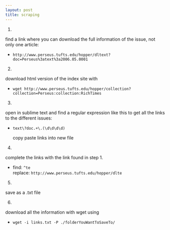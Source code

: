 ```yaml
---
layout: post
title: scraping
---
```


1. 
  find a link where you can download the full information of the issue, not only one article:  
  
* ``http://www.perseus.tufts.edu/hopper/dltext?doc=Perseus%3atext%3a2006.05.0001``  
  

2. 
  download html version of the index site with  
  
* ``wget http://www.perseus.tufts.edu/hopper/collection?collection=Perseus:collection:RichTimes``  
   

3. 
  open in sublime text and find a regular expression like this to get all the links to the different issues:  
  
* ``text\?doc.+\.(\d\d\d\d)``  
  
  copy paste links into new file  
  

4. 
  complete the links with the link found in step 1.  
  
* find: ``^te``  
  replace: ``http://www.perseus.tufts.edu/hopper/dlte``  

5. 
  save as a .txt file  
  

6. 
  download all the information with wget using  
  
* ``wget -i links.txt -P ./folderYouWantToSaveTo/``
